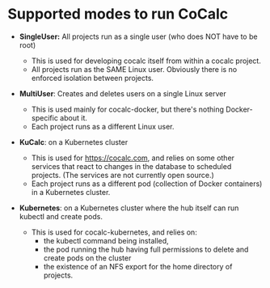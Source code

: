 # Supported modes to run CoCalc

- **SingleUser:** All projects run as a single user (who does NOT have to be root)

  - This is used for developing cocalc itself from within a cocalc project.
  - All projects run as the SAME Linux user. Obviously there is no enforced isolation between projects.

- **MultiUser**: Creates and deletes users on a single Linux server

  - This is used mainly for cocalc-docker, but there's nothing Docker-specific about it.
  - Each project runs as a different Linux user.

- **KuCalc**: on a Kubernetes cluster

  - This is used for https://cocalc.com, and relies on some other services that react to changes in the database to scheduled projects. (The services are not currently open source.)
  - Each project runs as a different pod (collection of Docker containers) in a Kubernetes cluster.

- **Kubernetes**: on a Kubernetes cluster where the hub itself can run kubectl and create pods.
  - This is used for cocalc-kubernetes, and relies on:
    - the kubectl command being installed,
    - the pod running the hub having full permissions to delete and create pods on the cluster
    - the existence of an NFS export for the home directory of projects.
